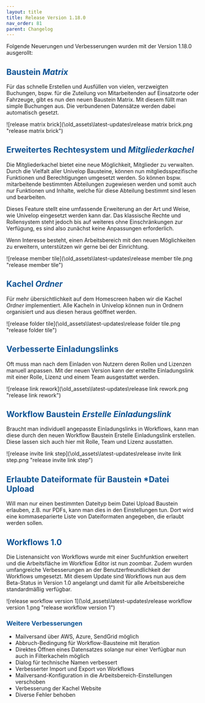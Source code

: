 ```yaml
---
layout: title
title: Release Version 1.18.0
nav_order: 81
parent: Changelog
---
```


Folgende Neuerungen und Verbesserungen wurden mit der Version 1.18.0 ausgerollt:

## <span style="color:#0b5394">**Baustein _Matrix_**</span>

Für das schnelle Erstellen und Ausfüllen von vielen, verzweigten Buchungen,
bspw. für die Zuteilung von Mitarbeitenden auf Einsatzorte oder Fahrzeuge, gibt es nun den neuen Baustein Matrix.
Mit diesem füllt man simple Buchungen aus. Die verbundenen Datensätze werden dabei automatisch gesetzt.

![release matrix brick](\old_assets\latest-updates\release matrix brick.png "release matrix brick")

## <span style="color:#0b5394">**Erweitertes Rechtesystem und _Mitgliederkachel_**</span>

Die Mitgliederkachel bietet eine neue Möglichkeit, Mitglieder zu verwalten.
Durch die Vielfalt aller Univelop Bausteine, können nun mitgliedsspezifische Funktionen und Berechtigungen umgesetzt werden. So können bspw. mitarbeitende bestimmten Abteilungen zugewiesen werden und somit auch nur Funktionen und Inhalte, welche für diese Abteilung bestimmt sind lesen und bearbeiten.

Dieses Feature stellt eine umfassende Erweiterung an der Art und Weise, wie Univelop eingesetzt werden kann dar. Das klassische Rechte und Rollensystem steht jedoch bis auf weiteres ohne Einschränkungen zur Verfügung, es sind also zunächst keine Anpassungen erforderlich.

Wenn Interesse besteht, einen Arbeitsbereich mit den neuen Möglichkeiten zu erweitern, unterstützen wir gerne bei der Einrichtung.

![release member tile](\old_assets\latest-updates\release member tile.png "release member tile")

## <span style="color:#0b5394">**Kachel _Ordner_**</span>

Für mehr übersichtlichkeit auf dem Homescreen haben wir die Kachel _Ordner_ implementiert.
Alle Kacheln in Univelop können nun in Ordnern organisiert und aus diesen heraus geöffnet werden.

![release folder tile](\old_assets\latest-updates\release folder tile.png "release folder tile")

## <span style="color:#0b5394">**Verbesserte Einladungslinks**</span>

Oft muss man nach dem Einladen von Nutzern deren Rollen und Lizenzen manuell anpassen.
Mit der neuen Version kann der erstellte Einladungslink mit einer Rolle, Lizenz und einem Team ausgestattet werden.

![release link rework](\old_assets\latest-updates\release link rework.png "release link rework")

## <span style="color:#0b5394">**Workflow Baustein _Erstelle Einladungslink_**</span>

Braucht man individuell angepasste Einladungslinks in Workflows, kann man diese durch den neuen Workflow Baustein Erstelle Einladungslink erstellen.
Diese lassen sich auch hier mit Rolle, Team und Lizenz ausstatten.

![release invite link step](\old_assets\latest-updates\release invite link step.png "release invite link step")

## <span style="color:#0b5394">**Erlaubte Dateiformate für Baustein \*Datei Upload**</span>

Will man nur einen bestimmten Dateityp beim Datei Upload Baustein erlauben, z.B. nur PDFs, kann man dies in den Einstellungen tun.
Dort wird eine kommaseparierte Liste von Dateiformaten angegeben, die erlaubt werden sollen.

## <span style="color:#0b5394">**Workflows 1.0**</span>

Die Listenansicht von Workflows wurde mit einer Suchfunktion erweitert und die Arbeitsfläche im Workflow Editor ist nun zoombar.
Zudem wurden umfangreiche Verbesserungen an der Benutzerfreundlichkeit der Workflows umgesetzt.
Mit diesem Update sind Workflows nun aus dem Beta-Status in Version 1.0 angelangt und damit für alle Arbeitsbereiche standardmäßig verfügbar.

![release workflow version 1](\old_assets\latest-updates\release workflow version 1.png "release workflow version 1")

### <span style="color:#0b5394">**Weitere Verbesserungen**</span>

-   Mailversand über AWS, Azure, SendGrid möglich
-   Abbruch-Bedingung für Workflow-Bausteine mit Iteration
-   Direktes Öffnen eines Datensatzes solange nur einer Verfügbar nun auch in Filterkacheln möglich
-   Dialog für technische Namen verbessert
-   Verbesserter Import und Export von Workflows
-   Mailversand-Konfiguration in die Arbeitsbereich-Einstellungen verschoben
-   Verbesserung der Kachel Website
-   Diverse Fehler behoben
